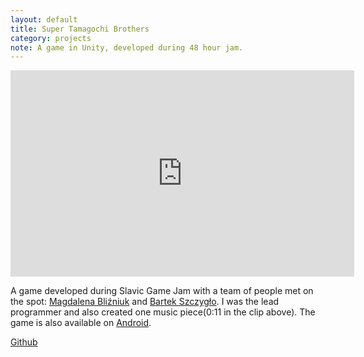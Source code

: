 ```yaml
---
layout: default
title: Super Tamagochi Brothers
category: projects
note: A game in Unity, developed during 48 hour jam.
---
```


<iframe width="550" height="330" src="https://www.youtube.com/embed/_keb2_dR5-Q?showinfo=0" frameborder="0"></iframe>

A game developed during Slavic Game Jam with a team of people met on the spot: [Magdalena Bliźniuk](https://www.artstation.com/artist/paxnamra) and [Bartek Szczygło](https://www.youtube.com/watch?v=7g3hlrWVJkw).
I was the lead programmer and also created one music piece(0:11 in the clip above). The game is also available on [Android](https://play.google.com/store/apps/details?id=com.SGJ2016.SuperTamagotchiBros).

[Github](https://github.com/witold-gawlowski/slavic2016)
